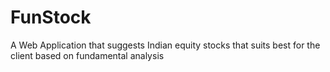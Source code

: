 # FunStock
A Web Application that suggests Indian equity stocks that suits best for the client based on fundamental analysis
